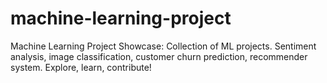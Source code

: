 # machine-learning-project
Machine Learning Project Showcase: Collection of ML projects. Sentiment analysis, image classification, customer churn prediction, recommender system. Explore, learn, contribute!
